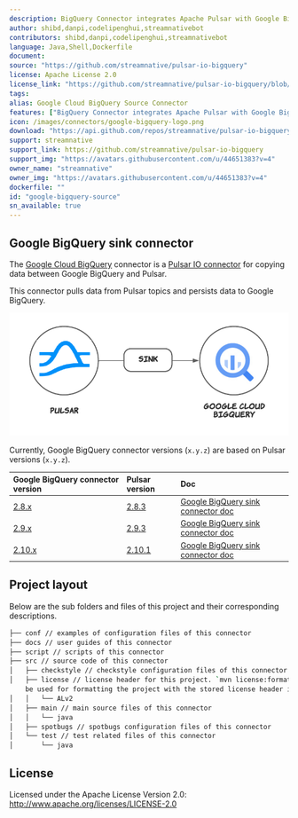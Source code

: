```yaml
---
description: BigQuery Connector integrates Apache Pulsar with Google BigQuery.
author: shibd,danpi,codelipenghui,streamnativebot
contributors: shibd,danpi,codelipenghui,streamnativebot
language: Java,Shell,Dockerfile
document:
source: "https://github.com/streamnative/pulsar-io-bigquery"
license: Apache License 2.0
license_link: "https://github.com/streamnative/pulsar-io-bigquery/blob/master/LICENSE"
tags: 
alias: Google Cloud BigQuery Source Connector
features: ["BigQuery Connector integrates Apache Pulsar with Google BigQuery."]
icon: /images/connectors/google-bigquery-logo.png
download: "https://api.github.com/repos/streamnative/pulsar-io-bigquery/tarball/refs/tags/v2.10.1.5"
support: streamnative
support_link: https://github.com/streamnative/pulsar-io-bigquery
support_img: "https://avatars.githubusercontent.com/u/44651383?v=4"
owner_name: "streamnative"
owner_img: "https://avatars.githubusercontent.com/u/44651383?v=4"
dockerfile: ""
id: "google-bigquery-source"
sn_available: true
---
```


## Google BigQuery sink connector

The [Google Cloud BigQuery](https://cloud.google.com/bigquery) connector is a [Pulsar IO connector](http://pulsar.apache.org/docs/en/next/io-overview/) for copying data between Google BigQuery and Pulsar. 

This connector pulls data from Pulsar topics and persists data to Google BigQuery.

![](https://raw.githubusercontent.com/streamnative/pulsar-io-bigquery/v2.10.1.5/docs/google-bigquery-sink.png)

Currently, Google BigQuery connector versions (`x.y.z`) are based on Pulsar versions (`x.y.z`).

| Google BigQuery connector version                                                   | Pulsar version                                  | Doc                                                                                                         |
|:------------------------------------------------------------------------------------|:------------------------------------------------|:------------------------------------------------------------------------------------------------------------|
| [2.8.x](https://github.com/streamnative/pulsar-io-bigquery/releases/tag/v2.8.3.5)   | [2.8.3](http://pulsar.apache.org/en/download/)  | [Google BigQuery sink connector doc](https://hub.streamnative.io/connectors/google-bigquery-sink/v2.8.3.5)  |
| [2.9.x](https://github.com/streamnative/pulsar-io-bigquery/releases/tag/v2.9.3.2)   | [2.9.3](http://pulsar.apache.org/en/download/)  | [Google BigQuery sink connector doc](https://hub.streamnative.io/connectors/google-bigquery-sink/v2.9.3.2)  |
| [2.10.x](https://github.com/streamnative/pulsar-io-bigquery/releases/tag/v2.10.1.4) | [2.10.1](http://pulsar.apache.org/en/download/) | [Google BigQuery sink connector doc](https://hub.streamnative.io/connectors/google-bigquery-sink/v2.10.1.4) |


## Project layout

Below are the sub folders and files of this project and their corresponding descriptions.

```bash
├── conf // examples of configuration files of this connector
├── docs // user guides of this connector
├── script // scripts of this connector
├── src // source code of this connector
│   ├── checkstyle // checkstyle configuration files of this connector
│   ├── license // license header for this project. `mvn license:format` can
    be used for formatting the project with the stored license header in this directory
│   │   └── ALv2
│   ├── main // main source files of this connector
│   │   └── java
│   ├── spotbugs // spotbugs configuration files of this connector
│   └── test // test related files of this connector
│       └── java
```

## License

Licensed under the Apache License Version 2.0: http://www.apache.org/licenses/LICENSE-2.0

